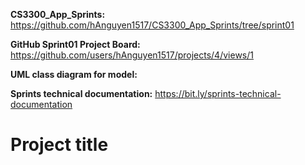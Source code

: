 **CS3300_App_Sprints:**  https://github.com/hAnguyen1517/CS3300_App_Sprints/tree/sprint01

**GitHub Sprint01 Project Board:** https://github.com/users/hAnguyen1517/projects/4/views/1

**UML class diagram for model:**

**Sprints technical documentation:** https://bit.ly/sprints-technical-documentation 

# Project title
